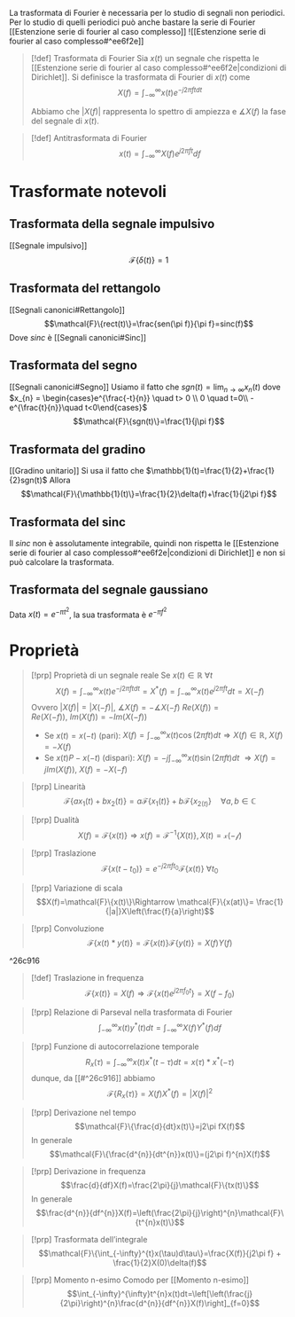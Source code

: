 La trasformata di Fourier è necessaria per lo studio di segnali non periodici. Per lo studio di quelli periodici può anche bastare la serie di Fourier [[Estenzione serie di fourier al caso complesso]]
![[Estenzione serie di fourier al caso complesso#^ee6f2e]]

>[!def] Trasformata di Fourier
> Sia $x(t)$ un segnale che rispetta le [[Estenzione serie di fourier al caso complesso#^ee6f2e|condizioni di Dirichlet]].
> Si definisce la trasformata di Fourier di $x(t)$ come
> $$X(f)=\int_{-\infty}^{\infty}x(t)e^{-j2\pi f tdt}$$
> 
> Abbiamo che $|X(f)|$ rappresenta lo spettro di ampiezza e $\measuredangle X(f)$ la fase del segnale di $x(t)$.

>[!def] Antitrasformata di Fourier
>$$x(t)=\int_{-\infty}^{\infty}X(f)e^{j2\pi ft} df$$

# Trasformate notevoli
## Trasformata della segnale impulsivo
[[Segnale impulsivo]]
$$\mathcal{F}\{\delta(t)\}=1$$
## Trasformata del rettangolo
[[Segnali canonici#Rettangolo]]
$$\mathcal{F}\{rect(t)\}=\frac{sen(\pi f)}{\pi f}=sinc(f)$$
Dove $sinc$ è [[Segnali canonici#Sinc]]

## Trasformata del segno
[[Segnali canonici#Segno]]
Usiamo il fatto che $sgn(t)=\lim_{n\to\infty}x_{n}(t)$ dove $x_{n} = \begin{cases}e^{\frac{-t}{n}} \quad t> 0 \\ 0 \quad t=0\\ -e^{\frac{t}{n}}\quad t<0\end{cases}$
$$\mathcal{F}\{sgn(t)\}=\frac{1}{j\pi f}$$
## Trasformata del gradino
[[Gradino unitario]]
Si usa il fatto che $\mathbb{1}(t)=\frac{1}{2}+\frac{1}{2}sgn(t)$
Allora
$$\mathcal{F}\{\mathbb{1}(t)\}=\frac{1}{2}\delta(f)+\frac{1}{j2\pi f}$$
## Trasformata del sinc
Il $sinc$ non è assolutamente integrabile, quindi non rispetta le [[Estenzione serie di fourier al caso complesso#^ee6f2e|condizioni di Dirichlet]] e non si può calcolare la trasformata.

## Trasformata del segnale gaussiano
Data $x(t)= e^{-\pi t^{2}}$, la sua trasformata è $e^{-\pi f^{2}}$
# Proprietà

>[!prp] Proprietà di un segnale reale
>Se $x(t)\in \mathbb{R} \ \forall t$
>$$X(f)=\int_{-\infty}^{\infty}x(t)e^{-j2\pi f t dt} = X^{*}(f)=\int_{-\infty}^{\infty}x(t)e^{j 2\pi ft} dt=X(-f)$$
>Ovvero $|X(f)|=|X(-f)|, \ \measuredangle X(f)=-\measuredangle X(-f)$
>$Re(X(f))=Re(X(-f)),\ Im(X(f))=-Im(X(-f))$
>
>- Se $x(t)=x(-t)$ (pari):
>$X(f)=\int_{-\infty}^{\infty} x(t)\cos(2\pi ft) dt\Rightarrow X(f)\in \mathbb{R}, \ X(f)=-X(f)$
>- Se $x(t) P -x(-t)$ (dispari):
>$X(f)=-j\int_{-\infty}^{\infty}x(t)\sin(2\pi f t)dt\ \Rightarrow X(f)= jIm(X(f)),\ X(f)=-X(-f)$
>

>[!prp] Linearità
>$$\mathcal{F}\{ax_1(t)+bx_2(t)\}=a\mathcal{F}\{x_{1}(t)\}+b\mathcal{F}\{x_{2(t)}\}\quad \forall a,b\in \mathbb{C}$$

>[!prp] Dualità
>$$X(f)=\mathcal{F}\{x(t)\}\Rightarrow x(f)=\mathcal{F}^{-1}\{X(t)\}, X(t)=\mathcal{x(-f)}$$

>[!prp] Traslazione
>$$\mathcal{F}\{x(t-t_{0})\}= e^{-j2\pi ft_{0}}\mathcal{F}\{x(t)\}\ \forall t_{0} $$

>[!prp] Variazione di scala
>$$X(f)=\mathcal{F}\{x(t)\}\Rightarrow \mathcal{F}\{x(at)\}= \frac{1}{|a|}X\left(\frac{f}{a}\right)$$

>[!prp] Convoluzione
>$$\mathcal{F}\{x(t)*y(t)\}=\mathcal{F}\{x(t)\}\mathcal{F}\{y(t)\}=X(f)Y(f)$$

^26c916

>[!def] Traslazione in frequenza
>$$\mathcal{F}\{x(t)\}=X(f)\Rightarrow \mathcal{F}\{x(t)e^{j2\pi f_{0}t}\}=X(f-f_{0})$$

>[!prp] Relazione di Parseval nella trasformata di Fourier
>$$\int_{-\infty}^{\infty}x(t)y^{*}(t)dt=\int_{-\infty}^{\infty}X(f)Y^{*}(f)df$$

>[!prp] Funzione di autocorrelazione temporale
>$$R_{x}(\tau)=\int_{-\infty}^{\infty}x(t)x^{*}(t-\tau)dt=x(\tau)*x^{*}(-\tau)$$
>dunque, da [[#^26c916]] abbiamo
>$$\mathcal{F}\{R_{x}(\tau)\}=X(f)X^{*}(f)=|X(f)|^{2}$$

>[!prp] Derivazione nel tempo
>$$\mathcal{F}\{\frac{d}{dt}x(t)\}=j2\pi fX(f)$$
>In generale 
>$$\mathcal{F}\{\frac{d^{n}}{dt^{n}}x(t)\}=(j2\pi f)^{n}X(f)$$

>[!prp] Derivazione in frequenza
>$$\frac{d}{df}X(f)=\frac{2\pi}{j}\mathcal{F}\{tx(t)\}$$
>In generale
>$$\frac{d^{n}}{df^{n}}X(f)=\left(\frac{2\pi}{j}\right)^{n}\mathcal{F}\{t^{n}x(t)\}$$

>[!prp] Trasformata dell’integrale
>$$\mathcal{F}\{\int_{-\infty}^{t}x(\tau)d\tau\}=\frac{X(f)}{j2\pi f} + \frac{1}{2}X(0)\delta(f)$$

>[!prp] Momento n-esimo
>Comodo per [[Momento n-esimo]]
>$$\int_{-\infty}^{\infty}t^{n}x(t)dt=\left[\left(\frac{j}{2\pi}\right)^{n}\frac{d^{n}}{df^{n}}X(f)\right]_{f=0}$$

